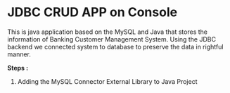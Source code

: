 # JDBC CRUD APP on Console
This is java application based on the MySQL and Java that stores the information of Banking Customer Management System.
Using the JDBC backend we connected system to database to preserve the data in rightful manner.

**Steps :**
 1. Adding the MySQL Connector External Library to Java Project 